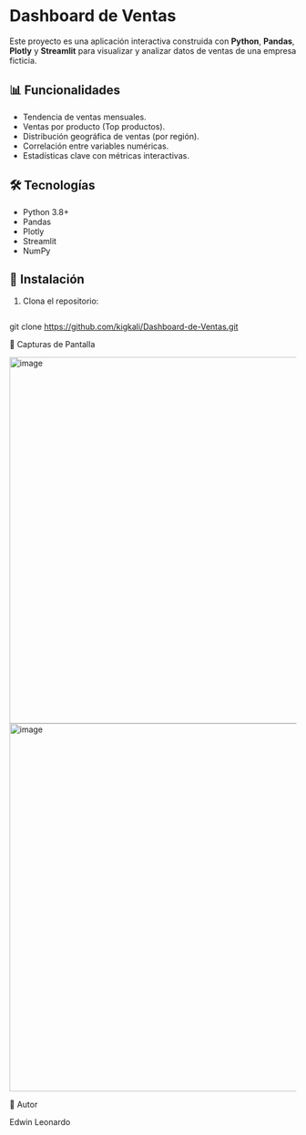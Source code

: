# Dashboard de Ventas

Este proyecto es una aplicación interactiva construida con **Python**, **Pandas**, **Plotly** y **Streamlit** para visualizar y analizar datos de ventas de una empresa ficticia.

## 📊 Funcionalidades

- Tendencia de ventas mensuales.
- Ventas por producto (Top productos).
- Distribución geográfica de ventas (por región).
- Correlación entre variables numéricas.
- Estadísticas clave con métricas interactivas.

## 🛠️ Tecnologías

- Python 3.8+
- Pandas
- Plotly
- Streamlit
- NumPy

## 🧪 Instalación

1. Clona el repositorio:
   ```bash
  git clone https://github.com/kigkali/Dashboard-de-Ventas.git
  
📸 Capturas de Pantalla
 
<img width="1346" height="643" alt="image" src="https://github.com/user-attachments/assets/fb37b70d-027a-42ea-80bf-d935e57c6e64" />
<img width="1356" height="646" alt="image" src="https://github.com/user-attachments/assets/044fb8c5-450e-413f-bc2e-ad3d9fb3783d" />

👤 Autor

Edwin Leonardo
